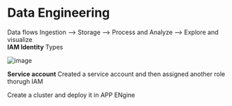 # Data Engineering
Data flows
Ingestion --> Storage --> Process and Analyze --> Explore and visualize  
**IAM Identity** Types

![image](https://github.com/user-attachments/assets/5289eec4-034a-4616-872f-5ec183808f4b)

**Service account**
Created a service account and then assigned another role thorugh IAM 

Create a cluster and deploy it in APP ENgine

